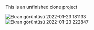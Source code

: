 This is an unfinished clone project



![Ekran görüntüsü 2022-01-23 181133](https://user-images.githubusercontent.com/78087809/150694810-1e78b628-6621-4453-affd-e19828146ee9.png)
![Ekran görüntüsü 2022-01-23 222847](https://user-images.githubusercontent.com/78087809/150694817-952b4548-877c-40f9-a671-bdac281f1be9.png)
